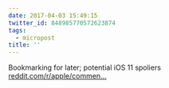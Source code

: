 ```yaml
---
date: 2017-04-03 15:49:15
twitter_id: 848985770572623874
tags:
  - micropost
title: ''
---
```


Bookmarking for later; potential iOS 11 spoliers [reddit.com/r/apple/commen…](https://www.reddit.com/r/apple/comments/636g5r/the_ipad_turnaround_is_coming/dfrsl40/)

